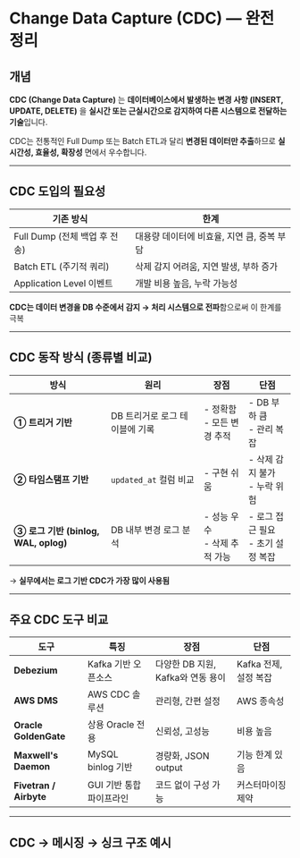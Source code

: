 # Change Data Capture (CDC) — 완전 정리

## 개념

**CDC (Change Data Capture)** 는 **데이터베이스에서 발생하는 변경 사항 (INSERT, UPDATE, DELETE)** 을 **실시간 또는 근실시간으로 감지하여 다른 시스템으로 전달하는 기술**입니다.

CDC는 전통적인 Full Dump 또는 Batch ETL과 달리 **변경된 데이터만 추출**하므로 **실시간성, 효율성, 확장성** 면에서 우수합니다.

---

## CDC 도입의 필요성

| 기존 방식 | 한계 |
|-----------|------|
| Full Dump (전체 백업 후 전송) | 대용량 데이터에 비효율, 지연 큼, 중복 부담 |
| Batch ETL (주기적 쿼리) | 삭제 감지 어려움, 지연 발생, 부하 증가 |
| Application Level 이벤트 | 개발 비용 높음, 누락 가능성 |

 **CDC는 데이터 변경을 DB 수준에서 감지 → 처리 시스템으로 전파**함으로써 이 한계를 극복

---

## CDC 동작 방식 (종류별 비교)

| 방식 | 원리 | 장점 | 단점 |
|------|------|------|------|
| **① 트리거 기반** | DB 트리거로 로그 테이블에 기록 | - 정확함<br>- 모든 변경 추적 | - DB 부하 큼<br>- 관리 복잡 |
| **② 타임스탬프 기반** | `updated_at` 컬럼 비교 | - 구현 쉬움 | - 삭제 감지 불가<br>- 누락 위험 |
| **③ 로그 기반 (binlog, WAL, oplog)** | DB 내부 변경 로그 분석 | - 성능 우수<br>- 삭제 추적 가능 | - 로그 접근 필요<br>- 초기 설정 복잡 |

→ **실무에서는 로그 기반 CDC가 가장 많이 사용됨**

---

## 주요 CDC 도구 비교

| 도구 | 특징 | 장점 | 단점 |
|------|------|------|------|
| **Debezium** | Kafka 기반 오픈소스 | 다양한 DB 지원, Kafka와 연동 용이 | Kafka 전제, 설정 복잡 |
| **AWS DMS** | AWS CDC 솔루션 | 관리형, 간편 설정 | AWS 종속성 |
| **Oracle GoldenGate** | 상용 Oracle 전용 | 신뢰성, 고성능 | 비용 높음 |
| **Maxwell's Daemon** | MySQL binlog 기반 | 경량화, JSON output | 기능 한계 있음 |
| **Fivetran / Airbyte** | GUI 기반 통합 파이프라인 | 코드 없이 구성 가능 | 커스터마이징 제약 |

---

## CDC → 메시징 → 싱크 구조 예시

